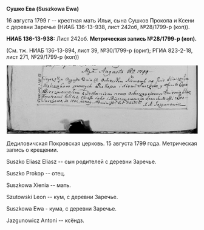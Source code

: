 **Сушко Ева (Suszkowa Ewa)**

16 августа 1799 г -- крестная мать Ильи, сына Сушков Прокопа и Ксени с
деревни Заречье (НИАБ 136-13-938, лист 242об, №28/1799-р (коп)).

**НИАБ 136-13-938:** Лист 242об. **Метрическая запись №28/1799-р
(коп).**

(См. тж. НИАБ 136-13-894, лист 39, №30/1799-р (ориг); РГИА 823-2-18,
лист 271, №29/1799-р (коп))

![](./media/44a5fea29b7a550c18cfeff714767aefda743a74.png)

Дедиловичская Покровская церковь. 15 августа 1799 года. Метрическая
запись о крещении.

Suszko Eliasz Eliasz -- сын родителей с деревни Заречье.

Suszko Prokop -- отец.

Suszkowa Xienia -- мать.

Szutowski Leon -- кум, с деревни Заречье.

Suszkowa Ewa - кума, с деревни Заречье.

Jazgunowicz Antoni -- ксёндз.
